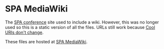 SPA MediaWiki
=============

The [SPA conference](http://www.spaconference.org/) site used to include a wiki. However, this was no longer used so this is a static version of all the files. URLs still work because [Cool URIs don't change](https://www.w3.org/Provider/Style/URI).

These files are hosted at [SPA MediaWiki](http://www.spaconference.org/mediawiki/index.php?title=Main_Page).
